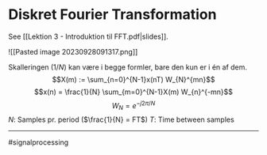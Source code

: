 # Diskret Fourier Transformation
See [[Lektion 3 - Introduktion til FFT.pdf|slides]].

![[Pasted image 20230928091317.png]]

Skalleringen ($1/N$) kan være i begge formler, bare den kun er i én af dem.
$$X(m) := \sum_{n=0}^{N-1}x(nT) W_{N}^{mn}$$
$$x(n) = \frac{1}{N} \sum_{m=0}^{N-1}X(m) W_{n}^{-mn}$$
$$W_{N}= e^{-j2\pi /N}$$
$N$: Samples pr. period ($\frac{1}{N} = FT$)
$T$: Time between samples

---
#signalprocessing 